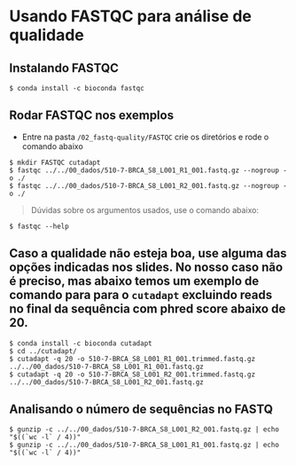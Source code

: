 # Usando FASTQC para análise de qualidade

## Instalando FASTQC
```
$ conda install -c bioconda fastqc
```

## Rodar FASTQC nos exemplos

* Entre na pasta `/02_fastq-quality/FASTQC` crie os diretórios e rode o comando abaixo

```
$ mkdir FASTQC cutadapt
$ fastqc ../../00_dados/510-7-BRCA_S8_L001_R1_001.fastq.gz --nogroup -o ./
$ fastqc ../../00_dados/510-7-BRCA_S8_L001_R2_001.fastq.gz --nogroup -o ./
```

> Dúvidas sobre os argumentos usados, use o comando abaixo:

```
$ fastqc --help
```

## Caso a qualidade não esteja boa, use alguma das opções indicadas nos slides. No nosso caso não é preciso, mas abaixo temos um exemplo de comando para para o `cutadapt` excluindo reads no final da sequência com phred score abaixo de 20.

```
$ conda install -c bioconda cutadapt
$ cd ../cutadapt/
$ cutadapt -q 20 -o 510-7-BRCA_S8_L001_R1_001.trimmed.fastq.gz ../../00_dados/510-7-BRCA_S8_L001_R1_001.fastq.gz
$ cutadapt -q 20 -o 510-7-BRCA_S8_L001_R2_001.trimmed.fastq.gz ../../00_dados/510-7-BRCA_S8_L001_R2_001.fastq.gz
```

## Analisando o número de sequências no FASTQ

```
$ gunzip -c ../../00_dados/510-7-BRCA_S8_L001_R2_001.fastq.gz | echo "$((`wc -l` / 4))"
$ gunzip -c ../../00_dados/510-7-BRCA_S8_L001_R1_001.fastq.gz | echo "$((`wc -l` / 4))"
